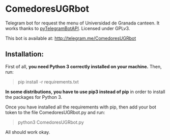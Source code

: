# ComedoresUGRbot
Telegram bot for request the menu of Universidad de Granada canteen. It works
thanks to <a href="https://github.com/eternnoir/pyTelegramBotAPI/blob/master/README.md">pyTelegramBotAPI</a>. Licensed under GPLv3.

This bot is available at: http://telegram.me/ComedoresUGRbot

## Installation:

First of all, **you need Python 3 correctly installed on your machine.** Then, run:

> pip install -r requirements.txt

**In some distributions, you have to use pip3 instead of pip** in order to install the packages for Python 3.

Once you have installed all the requirements with pip, then add your bot token to the file ComedoresUGRbot.py and run:

> python3 ComedoresUGRbot.py

All should work okay.

